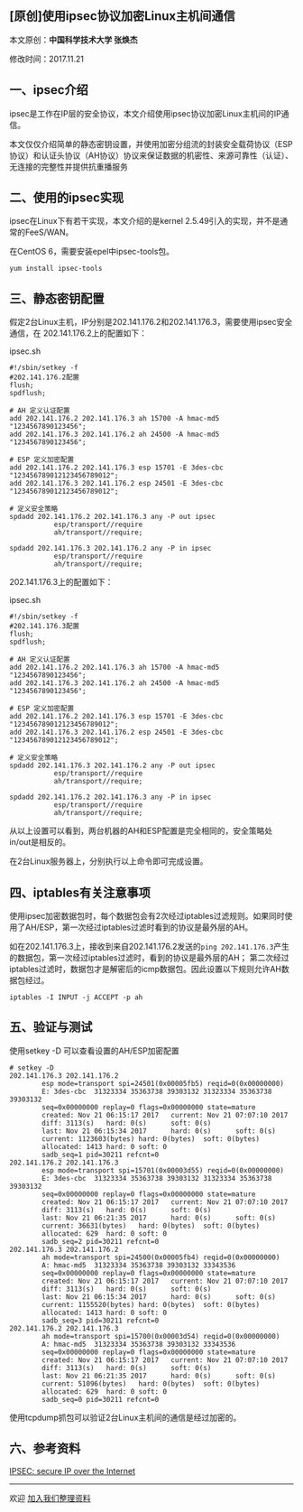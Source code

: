 ## [原创]使用ipsec协议加密Linux主机间通信

本文原创：**中国科学技术大学 张焕杰**

修改时间：2017.11.21

## 一、ipsec介绍

ipsec是工作在IP层的安全协议，本文介绍使用ipsec协议加密Linux主机间的IP通信。

本文仅仅介绍简单的静态密钥设置，并使用加密分组流的封装安全载荷协议（ESP协议）和认证头协议（AH协议）协议来保证数据的机密性、来源可靠性（认证）、无连接的完整性并提供抗重播服务

## 二、使用的ipsec实现

ipsec在Linux下有若干实现，本文介绍的是kernel 2.5.49引入的实现，并不是通常的FeeS/WAN。

在CentOS 6，需要安装epel中ipsec-tools包。
```
yum install ipsec-tools
```

## 三、静态密钥配置

假定2台Linux主机，IP分别是202.141.176.2和202.141.176.3，需要使用ipsec安全通信，在
202.141.176.2上的配置如下：

ipsec.sh
````
#!/sbin/setkey -f
#202.141.176.2配置
flush;
spdflush;

# AH 定义认证配置
add 202.141.176.2 202.141.176.3 ah 15700 -A hmac-md5 "1234567890123456";
add 202.141.176.3 202.141.176.2 ah 24500 -A hmac-md5 "1234567890123456";

# ESP 定义加密配置
add 202.141.176.2 202.141.176.3 esp 15701 -E 3des-cbc "123456789012123456789012";
add 202.141.176.3 202.141.176.2 esp 24501 -E 3des-cbc "123456789012123456789012";

# 定义安全策略
spdadd 202.141.176.2 202.141.176.3 any -P out ipsec
           esp/transport//require
           ah/transport//require;

spdadd 202.141.176.3 202.141.176.2 any -P in ipsec
           esp/transport//require
           ah/transport//require;
````

202.141.176.3上的配置如下：

ipsec.sh
````
#!/sbin/setkey -f
#202.141.176.3配置
flush;
spdflush;

# AH 定义认证配置
add 202.141.176.2 202.141.176.3 ah 15700 -A hmac-md5 "1234567890123456";
add 202.141.176.3 202.141.176.2 ah 24500 -A hmac-md5 "1234567890123456";

# ESP 定义加密配置
add 202.141.176.2 202.141.176.3 esp 15701 -E 3des-cbc "123456789012123456789012";
add 202.141.176.3 202.141.176.2 esp 24501 -E 3des-cbc "123456789012123456789012";

# 定义安全策略
spdadd 202.141.176.3 202.141.176.2 any -P out ipsec
           esp/transport//require
           ah/transport//require;

spdadd 202.141.176.2 202.141.176.3 any -P in ipsec
           esp/transport//require
           ah/transport//require;
````

从以上设置可以看到，两台机器的AH和ESP配置是完全相同的，安全策略处 in/out是相反的。

在2台Linux服务器上，分别执行以上命令即可完成设置。

## 四、iptables有关注意事项

使用ipsec加密数据包时，每个数据包会有2次经过iptables过滤规则。如果同时使用了AH/ESP，第一次经过iptables过滤时看到的协议是最外层的AH。

如在202.141.176.3上，接收到来自202.141.176.2发送的`ping 202.141.176.3`产生的数据包，第一次经过iptables过滤时，看到的协议是最外层的AH；
第二次经过iptables过滤时，数据包才是解密后的icmp数据包。因此设置以下规则允许AH数据包经过。
```
iptables -I INPUT -j ACCEPT -p ah
```

## 五、验证与测试

使用setkey -D 可以查看设置的AH/ESP加密配置
````
# setkey -D
202.141.176.3 202.141.176.2
        esp mode=transport spi=24501(0x00005fb5) reqid=0(0x00000000)
        E: 3des-cbc  31323334 35363738 39303132 31323334 35363738 39303132
        seq=0x00000000 replay=0 flags=0x00000000 state=mature
        created: Nov 21 06:15:17 2017   current: Nov 21 07:07:10 2017
        diff: 3113(s)   hard: 0(s)      soft: 0(s)
        last: Nov 21 06:15:34 2017      hard: 0(s)      soft: 0(s)
        current: 1123603(bytes) hard: 0(bytes)  soft: 0(bytes)
        allocated: 1413 hard: 0 soft: 0
        sadb_seq=1 pid=30211 refcnt=0
202.141.176.2 202.141.176.3
        esp mode=transport spi=15701(0x00003d55) reqid=0(0x00000000)
        E: 3des-cbc  31323334 35363738 39303132 31323334 35363738 39303132
        seq=0x00000000 replay=0 flags=0x00000000 state=mature
        created: Nov 21 06:15:17 2017   current: Nov 21 07:07:10 2017
        diff: 3113(s)   hard: 0(s)      soft: 0(s)
        last: Nov 21 06:21:35 2017      hard: 0(s)      soft: 0(s)
        current: 36631(bytes)   hard: 0(bytes)  soft: 0(bytes)
        allocated: 629  hard: 0 soft: 0
        sadb_seq=2 pid=30211 refcnt=0
202.141.176.3 202.141.176.2
        ah mode=transport spi=24500(0x00005fb4) reqid=0(0x00000000)
        A: hmac-md5  31323334 35363738 39303132 33343536
        seq=0x00000000 replay=0 flags=0x00000000 state=mature
        created: Nov 21 06:15:17 2017   current: Nov 21 07:07:10 2017
        diff: 3113(s)   hard: 0(s)      soft: 0(s)
        last: Nov 21 06:15:34 2017      hard: 0(s)      soft: 0(s)
        current: 1155520(bytes) hard: 0(bytes)  soft: 0(bytes)
        allocated: 1413 hard: 0 soft: 0
        sadb_seq=3 pid=30211 refcnt=0
202.141.176.2 202.141.176.3
        ah mode=transport spi=15700(0x00003d54) reqid=0(0x00000000)
        A: hmac-md5  31323334 35363738 39303132 33343536
        seq=0x00000000 replay=0 flags=0x00000000 state=mature
        created: Nov 21 06:15:17 2017   current: Nov 21 07:07:10 2017
        diff: 3113(s)   hard: 0(s)      soft: 0(s)
        last: Nov 21 06:21:35 2017      hard: 0(s)      soft: 0(s)
        current: 51096(bytes)   hard: 0(bytes)  soft: 0(bytes)
        allocated: 629  hard: 0 soft: 0
        sadb_seq=0 pid=30211 refcnt=0

````

使用tcpdump抓包可以验证2台Linux主机间的通信是经过加密的。

## 六、参考资料

[IPSEC: secure IP over the Internet](http://lartc.org/howto/lartc.ipsec.html)


***
欢迎 [加入我们整理资料](https://github.com/bg6cq/ITTS)
